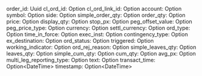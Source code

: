 order_id: Uuid
cl_ord_id: Option<String>
cl_ord_link_id: Option<String>
account: Option<i64>
symbol: Option<String>
side: Option<Side>
simple_order_qty: Option<f64>
order_qty: Option<i64>
price: Option<f64>
display_qty: Option<i64>
stop_px: Option<f64>
peg_offset_value: Option<f64>
peg_price_type: Option<PegPriceType>
currency: Option<String>
settl_currency: Option<String>
ord_type: Option<OrdType>
time_in_force: Option<TimeInForce>
exec_inst: Option<ExecInst>
contingency_type: Option<ContingencyType>
ex_destination: Option<String>
ord_status: Option<String>
triggered: Option<String>
working_indicator: Option<bool>
ord_rej_reason: Option<String>
simple_leaves_qty: Option<f64>
leaves_qty: Option<i64>
simple_cum_qty: Option<f64>
cum_qty: Option<i64>
avg_px: Option<f64>
multi_leg_reporting_type: Option<String>
text: Option<String>
transact_time: Option<DateTime<Utc>>
timestamp: Option<DateTime<Utc>>